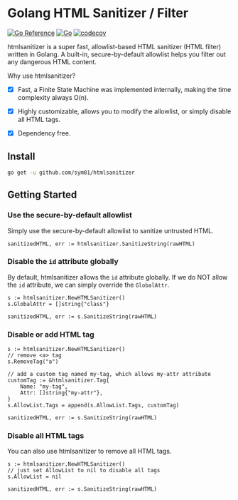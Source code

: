 # Golang HTML Sanitizer / Filter

[![Go Reference](https://pkg.go.dev/badge/github.com/sym01/htmlsanitizer.svg)](https://pkg.go.dev/github.com/sym01/htmlsanitizer)
[![Go](https://github.com/SYM01/htmlsanitizer/workflows/Go/badge.svg)](https://github.com/SYM01/htmlsanitizer/actions/workflows/go.yml)
[![codecov](https://codecov.io/gh/SYM01/htmlsanitizer/branch/master/graph/badge.svg)](https://codecov.io/gh/SYM01/htmlsanitizer)


htmlsanitizer is a super fast, allowlist-based HTML sanitizer (HTML filter) written in Golang. A built-in, secure-by-default allowlist helps you filter out any dangerous HTML content.

Why use htmlsanitizer?

- [x] Fast, a Finite State Machine was implemented internally, making the time complexity always O(n).
- [x] Highly customizable, allows you to modify the allowlist, or simply disable all HTML tags.
- [x] Dependency free.


## Install

```bash
go get -u github.com/sym01/htmlsanitizer
```


## Getting Started

### Use the secure-by-default allowlist

Simply use the secure-by-default allowlist to sanitize untrusted HTML.

```golang
sanitizedHTML, err := htmlsanitizer.SanitizeString(rawHTML)
```


### Disable the `id` attribute globally

By default, htmlsanitizer allows the `id` attribute globally. If we do NOT allow the `id` attribute, we can simply override the `GlobalAttr`.

```golang
s := htmlsanitizer.NewHTMLSanitizer()
s.GlobalAttr = []string{"class"}

sanitizedHTML, err := s.SanitizeString(rawHTML)
```

### Disable or add HTML tag

```golang
s := htmlsanitizer.NewHTMLSanitizer()
// remove <a> tag
s.RemoveTag("a")

// add a custom tag named my-tag, which allows my-attr attribute
customTag := &htmlsanitizer.Tag{
    Name: "my-tag",
    Attr: []string{"my-attr"},
}
s.AllowList.Tags = append(s.AllowList.Tags, customTag)

sanitizedHTML, err := s.SanitizeString(rawHTML)
```

### Disable all HTML tags

You can also use htmlsanitizer to remove all HTML tags.

```golang
s := htmlsanitizer.NewHTMLSanitizer()
// just set AllowList to nil to disable all tags
s.AllowList = nil

sanitizedHTML, err := s.SanitizeString(rawHTML)
```